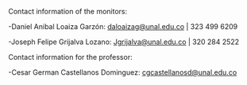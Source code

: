 Contact information of the monitors:

-Daniel Anibal Loaiza Garzón: daloaizag@unal.edu.co | 323 499 6209

-Joseph Felipe Grijalva Lozano: Jgrijalva@unal.edu.co | 320 284 2522

Contact information for the professor:

-Cesar German Castellanos Dominguez: cgcastellanosd@unal.edu.co
